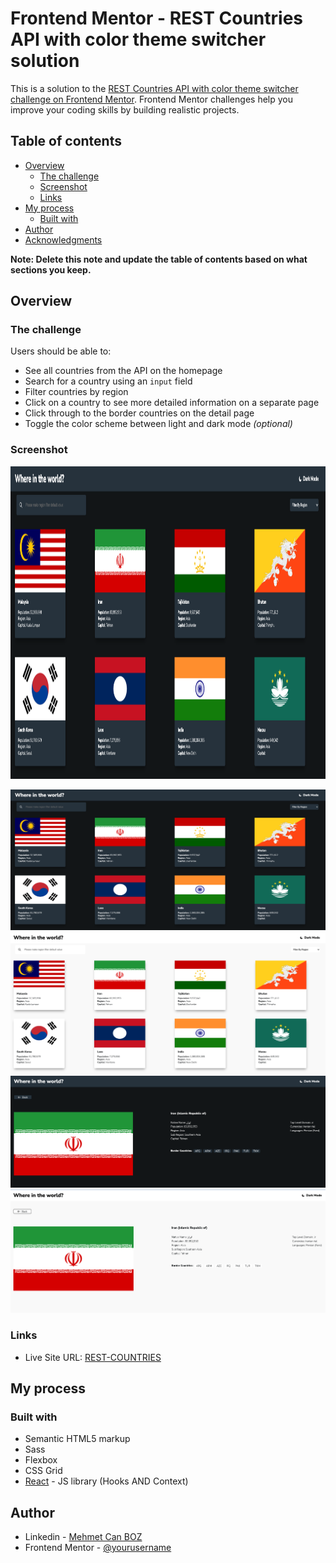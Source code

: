 # Frontend Mentor - REST Countries API with color theme switcher solution

This is a solution to the [REST Countries API with color theme switcher challenge on Frontend Mentor](https://www.frontendmentor.io/challenges/rest-countries-api-with-color-theme-switcher-5cacc469fec04111f7b848ca). Frontend Mentor challenges help you improve your coding skills by building realistic projects.

## Table of contents

- [Overview](#overview)
  - [The challenge](#the-challenge)
  - [Screenshot](#screenshot)
  - [Links](#links)
- [My process](#my-process)
  - [Built with](#built-with)
- [Author](#author)
- [Acknowledgments](#acknowledgments)

**Note: Delete this note and update the table of contents based on what sections you keep.**

## Overview

### The challenge

Users should be able to:

- See all countries from the API on the homepage
- Search for a country using an `input` field
- Filter countries by region
- Click on a country to see more detailed information on a separate page
- Click through to the border countries on the detail page
- Toggle the color scheme between light and dark mode _(optional)_

### Screenshot

<img src="https://github.com/MehmetCanBOZ/React--REST-Countries/blob/master/src/assets/screensoot/1.png" alt="" width="100%" height="500"/>

!["First"](https://github.com/MehmetCanBOZ/React--REST-Countries/blob/master/src/assets/screensoot/1.png)
!["Second"](https://github.com/MehmetCanBOZ/React--REST-Countries/blob/master/src/assets/screensoot/2.png)
!["Third"](https://github.com/MehmetCanBOZ/React--REST-Countries/blob/master/src/assets/screensoot/3.png)
!["Fourth"](https://github.com/MehmetCanBOZ/React--REST-Countries/blob/master/src/assets/screensoot/4.png)

### Links

- Live Site URL: [REST-COUNTRIES](https://focused-beaver-a7030e.netlify.app/)

## My process

### Built with

- Semantic HTML5 markup
- Sass
- Flexbox
- CSS Grid
- [React](https://reactjs.org/) - JS library (Hooks AND Context)

## Author

- Linkedin - [Mehmet Can BOZ](https://www.linkedin.com/in/mehmet-can-boz/)
- Frontend Mentor - [@yourusername](https://www.frontendmentor.io/profile/MehmetCanBOZ)
